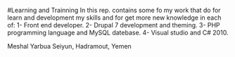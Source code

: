#Learning  and Trainning 
In this rep. contains some fo my work that do for learn and development my skills and for get more new  knowledge in each of:
1- Front end developer.
2- Drupal 7 development and theming.
3- PHP programming language and MySQL datebase.
4- Visual studio and C# 2010.


Meshal Yarbua
Seiyun, Hadramout, Yemen
